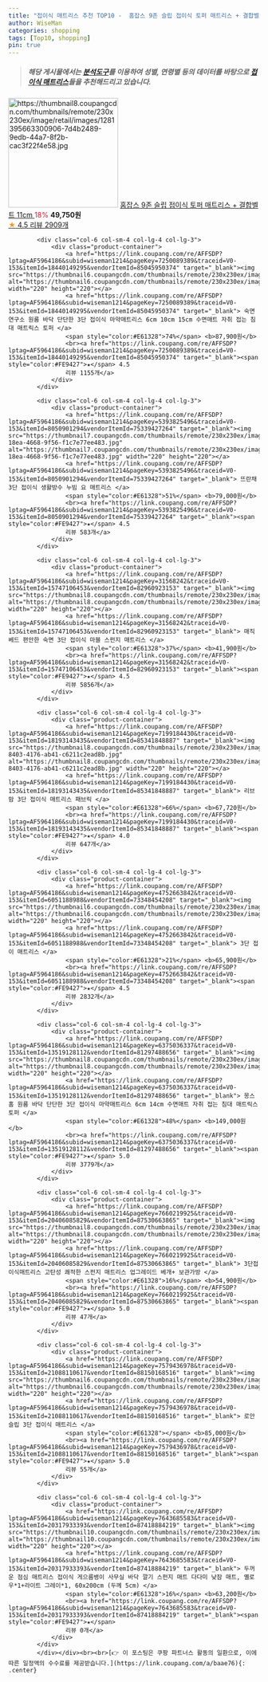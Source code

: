 ```yaml
---
title: "접이식 매트리스 추천 TOP10 -  홈잡스 9존 슬립 접이식 토퍼 매트리스 + 결합벨트 11cm "
author: WiseMan
categories: shopping
tags: [Top10, shopping]
pin: true
---
```


> ##### 해당 게시물에서는 [**분석도구**](https://itemscout.io/)를 이용하여 **성별**, **연령별** 등의 데이터를 바탕으로 [**접이식 매트리스**](https://link.coupang.com/a/baae76)들을 추천해드리고 있습니다.
<div class="container"><div class="row">
            <div class="col-6 col-sm-4 col-lg-4 col-lg-3">
                <div class="product-container">
                    <a href="https://link.coupang.com/re/AFFSDP?lptag=AF5964186&subid=wiseman1214&pageKey=6456259877&traceid=V0-153&itemId=988315553&vendorItemId=74118876796" target="_blank"><img src="https://thumbnail8.coupangcdn.com/thumbnails/remote/230x230ex/image/retail/images/1281395663300906-7d4b2489-9edb-44a7-8f2b-cac3f22f4e58.jpg" alt="https://thumbnail8.coupangcdn.com/thumbnails/remote/230x230ex/image/retail/images/1281395663300906-7d4b2489-9edb-44a7-8f2b-cac3f22f4e58.jpg" width="220" height="220"></a>
                    <a href="https://link.coupang.com/re/AFFSDP?lptag=AF5964186&subid=wiseman1214&pageKey=6456259877&traceid=V0-153&itemId=988315553&vendorItemId=74118876796" target="_blank"> 홈잡스 9존 슬립 접이식 토퍼 매트리스 + 결합벨트 11cm </a>
                    <span style="color:#E61328">18%</span> <b>49,750원</b>
                    <br><a href="https://link.coupang.com/re/AFFSDP?lptag=AF5964186&subid=wiseman1214&pageKey=6456259877&traceid=V0-153&itemId=988315553&vendorItemId=74118876796" target="_blank"><span style="color:#FE9427">★</span> 4.5
                    리뷰 2909개</a>
                </div>
            </div>
            
            <div class="col-6 col-sm-4 col-lg-4 col-lg-3">
                <div class="product-container">
                    <a href="https://link.coupang.com/re/AFFSDP?lptag=AF5964186&subid=wiseman1214&pageKey=7250089389&traceid=V0-153&itemId=18440149295&vendorItemId=85045950374" target="_blank"><img src="https://thumbnail6.coupangcdn.com/thumbnails/remote/230x230ex/image/vendor_inventory/ec9d/87df7b0abde6b983c84c6b6402464a5a5fabccccfc963983422caafbe403.jpg" alt="https://thumbnail6.coupangcdn.com/thumbnails/remote/230x230ex/image/vendor_inventory/ec9d/87df7b0abde6b983c84c6b6402464a5a5fabccccfc963983422caafbe403.jpg" width="220" height="220"></a>
                    <a href="https://link.coupang.com/re/AFFSDP?lptag=AF5964186&subid=wiseman1214&pageKey=7250089389&traceid=V0-153&itemId=18440149295&vendorItemId=85045950374" target="_blank"> 숙면연구소 원룸 바닥 단단한 3단 접이식 마약매트리스 6cm 10cm 15cm 수면매트 자취 접는 침대 매트릭스 토퍼 </a>
                    <span style="color:#E61328">74%</span> <b>87,900원</b>
                    <br><a href="https://link.coupang.com/re/AFFSDP?lptag=AF5964186&subid=wiseman1214&pageKey=7250089389&traceid=V0-153&itemId=18440149295&vendorItemId=85045950374" target="_blank"><span style="color:#FE9427">★</span> 4.5
                    리뷰 1155개</a>
                </div>
            </div>
            
            <div class="col-6 col-sm-4 col-lg-4 col-lg-3">
                <div class="product-container">
                    <a href="https://link.coupang.com/re/AFFSDP?lptag=AF5964186&subid=wiseman1214&pageKey=5393825496&traceid=V0-153&itemId=8050901294&vendorItemId=75339427264" target="_blank"><img src="https://thumbnail7.coupangcdn.com/thumbnails/remote/230x230ex/image/retail/images/2021/04/22/17/8/0ad607cd-18ea-4668-9f56-f1c7e77ee483.jpg" alt="https://thumbnail7.coupangcdn.com/thumbnails/remote/230x230ex/image/retail/images/2021/04/22/17/8/0ad607cd-18ea-4668-9f56-f1c7e77ee483.jpg" width="220" height="220"></a>
                    <a href="https://link.coupang.com/re/AFFSDP?lptag=AF5964186&subid=wiseman1214&pageKey=5393825496&traceid=V0-153&itemId=8050901294&vendorItemId=75339427264" target="_blank"> 뜨란채 3단 접이식 생활방수 누빔 요 매트리스 </a>
                    <span style="color:#E61328">51%</span> <b>79,000원</b>
                    <br><a href="https://link.coupang.com/re/AFFSDP?lptag=AF5964186&subid=wiseman1214&pageKey=5393825496&traceid=V0-153&itemId=8050901294&vendorItemId=75339427264" target="_blank"><span style="color:#FE9427">★</span> 4.5
                    리뷰 583개</a>
                </div>
            </div>
            
            <div class="col-6 col-sm-4 col-lg-4 col-lg-3">
                <div class="product-container">
                    <a href="https://link.coupang.com/re/AFFSDP?lptag=AF5964186&subid=wiseman1214&pageKey=31568242&traceid=V0-153&itemId=15747106453&vendorItemId=82960923153" target="_blank"><img src="https://thumbnail8.coupangcdn.com/thumbnails/remote/230x230ex/image/rs_quotation_api/mo2gprwv/a903ad908748469d8a095e734236cf2f.jpg" alt="https://thumbnail8.coupangcdn.com/thumbnails/remote/230x230ex/image/rs_quotation_api/mo2gprwv/a903ad908748469d8a095e734236cf2f.jpg" width="220" height="220"></a>
                    <a href="https://link.coupang.com/re/AFFSDP?lptag=AF5964186&subid=wiseman1214&pageKey=31568242&traceid=V0-153&itemId=15747106453&vendorItemId=82960923153" target="_blank"> 매직베드 편안한 숙면 3단 접이식 마블 스펀지 매트리스 </a>
                    <span style="color:#E61328">37%</span> <b>41,900원</b>
                    <br><a href="https://link.coupang.com/re/AFFSDP?lptag=AF5964186&subid=wiseman1214&pageKey=31568242&traceid=V0-153&itemId=15747106453&vendorItemId=82960923153" target="_blank"><span style="color:#FE9427">★</span> 4.5
                    리뷰 5856개</a>
                </div>
            </div>
            
            <div class="col-6 col-sm-4 col-lg-4 col-lg-3">
                <div class="product-container">
                    <a href="https://link.coupang.com/re/AFFSDP?lptag=AF5964186&subid=wiseman1214&pageKey=7199184430&traceid=V0-153&itemId=18193143435&vendorItemId=85341848887" target="_blank"><img src="https://thumbnail8.coupangcdn.com/thumbnails/remote/230x230ex/image/retail/images/2023/03/15/16/1/855cf656-8403-4176-ab41-c6211c2ead8b.jpg" alt="https://thumbnail8.coupangcdn.com/thumbnails/remote/230x230ex/image/retail/images/2023/03/15/16/1/855cf656-8403-4176-ab41-c6211c2ead8b.jpg" width="220" height="220"></a>
                    <a href="https://link.coupang.com/re/AFFSDP?lptag=AF5964186&subid=wiseman1214&pageKey=7199184430&traceid=V0-153&itemId=18193143435&vendorItemId=85341848887" target="_blank"> 리브맘 3단 접이식 매트리스 패브릭 </a>
                    <span style="color:#E61328">66%</span> <b>67,720원</b>
                    <br><a href="https://link.coupang.com/re/AFFSDP?lptag=AF5964186&subid=wiseman1214&pageKey=7199184430&traceid=V0-153&itemId=18193143435&vendorItemId=85341848887" target="_blank"><span style="color:#FE9427">★</span> 4.0
                    리뷰 647개</a>
                </div>
            </div>
            
            <div class="col-6 col-sm-4 col-lg-4 col-lg-3">
                <div class="product-container">
                    <a href="https://link.coupang.com/re/AFFSDP?lptag=AF5964186&subid=wiseman1214&pageKey=4752663842&traceid=V0-153&itemId=6051188988&vendorItemId=73348454208" target="_blank"><img src="https://thumbnail6.coupangcdn.com/thumbnails/remote/230x230ex/image/rs_quotation_api/qievi2ga/cba135e7fd4f4a1eb01d308555e6e35a.jpg" alt="https://thumbnail6.coupangcdn.com/thumbnails/remote/230x230ex/image/rs_quotation_api/qievi2ga/cba135e7fd4f4a1eb01d308555e6e35a.jpg" width="220" height="220"></a>
                    <a href="https://link.coupang.com/re/AFFSDP?lptag=AF5964186&subid=wiseman1214&pageKey=4752663842&traceid=V0-153&itemId=6051188988&vendorItemId=73348454208" target="_blank"> 3단 접이 매트리스 </a>
                    <span style="color:#E61328">21%</span> <b>65,900원</b>
                    <br><a href="https://link.coupang.com/re/AFFSDP?lptag=AF5964186&subid=wiseman1214&pageKey=4752663842&traceid=V0-153&itemId=6051188988&vendorItemId=73348454208" target="_blank"><span style="color:#FE9427">★</span> 4.5
                    리뷰 2832개</a>
                </div>
            </div>
            
            <div class="col-6 col-sm-4 col-lg-4 col-lg-3">
                <div class="product-container">
                    <a href="https://link.coupang.com/re/AFFSDP?lptag=AF5964186&subid=wiseman1214&pageKey=6375036337&traceid=V0-153&itemId=13519128112&vendorItemId=81297488656" target="_blank"><img src="https://thumbnail8.coupangcdn.com/thumbnails/remote/230x230ex/image/vendor_inventory/3c3e/03dedb5c12614cc8e1f01b9e0f466524d99284b85d19a75d41266d792ad4.jpg" alt="https://thumbnail8.coupangcdn.com/thumbnails/remote/230x230ex/image/vendor_inventory/3c3e/03dedb5c12614cc8e1f01b9e0f466524d99284b85d19a75d41266d792ad4.jpg" width="220" height="220"></a>
                    <a href="https://link.coupang.com/re/AFFSDP?lptag=AF5964186&subid=wiseman1214&pageKey=6375036337&traceid=V0-153&itemId=13519128112&vendorItemId=81297488656" target="_blank"> 몽스홈 원룸 바닥 단단한 3단 접이식 마약매트리스 6cm 14cm 수면매트 자취 접는 침대 매트릭스 토퍼 </a>
                    <span style="color:#E61328">48%</span> <b>149,000원</b>
                    <br><a href="https://link.coupang.com/re/AFFSDP?lptag=AF5964186&subid=wiseman1214&pageKey=6375036337&traceid=V0-153&itemId=13519128112&vendorItemId=81297488656" target="_blank"><span style="color:#FE9427">★</span> 5.0
                    리뷰 3779개</a>
                </div>
            </div>
            
            <div class="col-6 col-sm-4 col-lg-4 col-lg-3">
                <div class="product-container">
                    <a href="https://link.coupang.com/re/AFFSDP?lptag=AF5964186&subid=wiseman1214&pageKey=7660219925&traceid=V0-153&itemId=20406085829&vendorItemId=87530663865" target="_blank"><img src="https://thumbnail8.coupangcdn.com/thumbnails/remote/230x230ex/image/vendor_inventory/e05f/ef9d3f0f76d813e512b66f35f2cffa18007af1ee4b72fdfb150a02e35d79.jpg" alt="https://thumbnail8.coupangcdn.com/thumbnails/remote/230x230ex/image/vendor_inventory/e05f/ef9d3f0f76d813e512b66f35f2cffa18007af1ee4b72fdfb150a02e35d79.jpg" width="220" height="220"></a>
                    <a href="https://link.coupang.com/re/AFFSDP?lptag=AF5964186&subid=wiseman1214&pageKey=7660219925&traceid=V0-153&itemId=20406085829&vendorItemId=87530663865" target="_blank"> 3단접이식매트리스 고탄성 쾌적한 스펀지 매트리스 업그레이드 베개+ 보관가방 </a>
                    <span style="color:#E61328">16%</span> <b>54,900원</b>
                    <br><a href="https://link.coupang.com/re/AFFSDP?lptag=AF5964186&subid=wiseman1214&pageKey=7660219925&traceid=V0-153&itemId=20406085829&vendorItemId=87530663865" target="_blank"><span style="color:#FE9427">★</span> 5.0
                    리뷰 47개</a>
                </div>
            </div>
            
            <div class="col-6 col-sm-4 col-lg-4 col-lg-3">
                <div class="product-container">
                    <a href="https://link.coupang.com/re/AFFSDP?lptag=AF5964186&subid=wiseman1214&pageKey=7579436978&traceid=V0-153&itemId=21088110617&vendorItemId=88150168516" target="_blank"><img src="https://thumbnail6.coupangcdn.com/thumbnails/remote/230x230ex/image/vendor_inventory/0f24/78d9a9c86cc37d55bce1ec86273d4363940568d6bbadb5b2f6cd5d6931b8.jpg" alt="https://thumbnail6.coupangcdn.com/thumbnails/remote/230x230ex/image/vendor_inventory/0f24/78d9a9c86cc37d55bce1ec86273d4363940568d6bbadb5b2f6cd5d6931b8.jpg" width="220" height="220"></a>
                    <a href="https://link.coupang.com/re/AFFSDP?lptag=AF5964186&subid=wiseman1214&pageKey=7579436978&traceid=V0-153&itemId=21088110617&vendorItemId=88150168516" target="_blank"> 로안슬립 3단 접이식 매트리스 </a>
                    <span style="color:#E61328"></span> <b>85,000원</b>
                    <br><a href="https://link.coupang.com/re/AFFSDP?lptag=AF5964186&subid=wiseman1214&pageKey=7579436978&traceid=V0-153&itemId=21088110617&vendorItemId=88150168516" target="_blank"><span style="color:#FE9427">★</span> 5.0
                    리뷰 55개</a>
                </div>
            </div>
            
            <div class="col-6 col-sm-4 col-lg-4 col-lg-3">
                <div class="product-container">
                    <a href="https://link.coupang.com/re/AFFSDP?lptag=AF5964186&subid=wiseman1214&pageKey=7643685583&traceid=V0-153&itemId=20317933393&vendorItemId=87418884219" target="_blank"><img src="https://thumbnail10.coupangcdn.com/thumbnails/remote/230x230ex/image/vendor_inventory/0758/515eb4304f7fd02513fcf11f4c2d34dafc6761992c0a977dc586e59369ae.jpg" alt="https://thumbnail10.coupangcdn.com/thumbnails/remote/230x230ex/image/vendor_inventory/0758/515eb4304f7fd02513fcf11f4c2d34dafc6761992c0a977dc586e59369ae.jpg" width="220" height="220"></a>
                    <a href="https://link.coupang.com/re/AFFSDP?lptag=AF5964186&subid=wiseman1214&pageKey=7643685583&traceid=V0-153&itemId=20317933393&vendorItemId=87418884219" target="_blank"> 두꺼운 점심 매트리스 접이식 게으름뱅이 사무실 바닥 깔기 스펀지 매트 다다미 낮잠 매트, 옐로우*1+라이트 그레이*1, 60x200cm (두께 5cm) </a>
                    <span style="color:#E61328">16%</span> <b>63,200원</b>
                    <br><a href="https://link.coupang.com/re/AFFSDP?lptag=AF5964186&subid=wiseman1214&pageKey=7643685583&traceid=V0-153&itemId=20317933393&vendorItemId=87418884219" target="_blank"><span style="color:#FE9427">★</span> 
                    리뷰 0개</a>
                </div>
            </div>
            </div></div><br><br>[👉 이 포스팅은 쿠팡 파트너스 활동의 일환으로, 이에 따른 일정액의 수수료를 제공받습니다.](https://link.coupang.com/a/baae76){: .center}